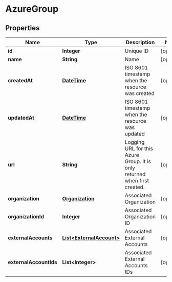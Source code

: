 
# AzureGroup

## Properties
Name | Type | Description | Notes
------------ | ------------- | ------------- | -------------
**id** | **Integer** | Unique ID |  [optional]
**name** | **String** | Name |  [optional]
**createdAt** | [**DateTime**](DateTime.md) | ISO 8601 timestamp when the resource was created |  [optional]
**updatedAt** | [**DateTime**](DateTime.md) | ISO 8601 timestamp when the resource was updated |  [optional]
**url** | **String** | Logging URL for this Azure Group.  It is only returned when first created. |  [optional]
**organization** | [**Organization**](Organization.md) | Associated Organization |  [optional]
**organizationId** | **Integer** | Associated Organization ID |  [optional]
**externalAccounts** | [**List&lt;ExternalAccount&gt;**](ExternalAccount.md) | Associated External Accounts |  [optional]
**externalAccountIds** | **List&lt;Integer&gt;** | Associated External Accounts IDs |  [optional]



